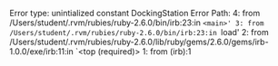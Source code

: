 Error type: unintialized constant DockingStation
Error Path: 4: from /Users/student/.rvm/rubies/ruby-2.6.0/bin/irb:23:in `<main>'
            3: from /Users/student/.rvm/rubies/ruby-2.6.0/bin/irb:23:in `load'
            2: from /Users/student/.rvm/rubies/ruby-2.6.0/lib/ruby/gems/2.6.0/gems/irb-1.0.0/exe/irb:11:in `<top    (required)>
            1: from (irb):1
